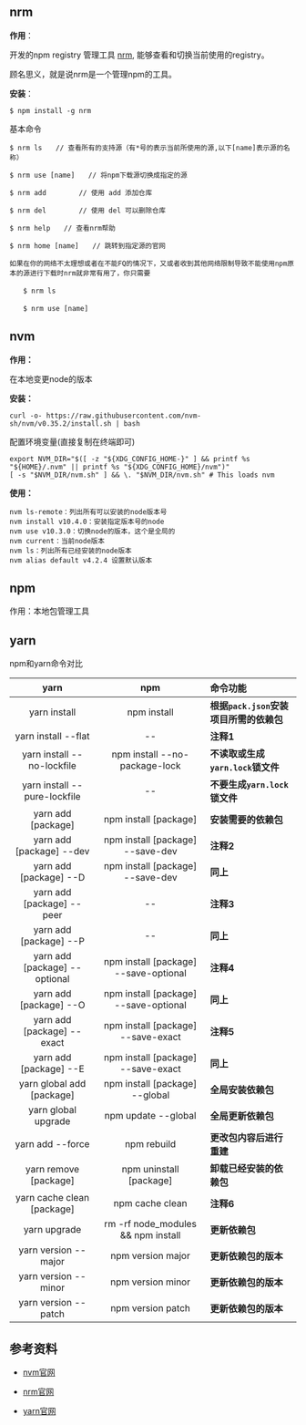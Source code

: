 ## nrm

**作用**：

开发的npm registry 管理工具 [nrm](https://github.com/Pana/nrm), 能够查看和切换当前使用的registry。

顾名思义，就是说nrm是一个管理npm的工具。

**安装**：

```
$ npm install -g nrm
```

基本命令

```
$ nrm ls　　// 查看所有的支持源（有*号的表示当前所使用的源,以下[name]表示源的名称）

$ nrm use [name]　　// 将npm下载源切换成指定的源

$ nrm add        // 使用 add 添加仓库

$ nrm del        // 使用 del 可以删除仓库

$ nrm help　　// 查看nrm帮助

$ nrm home [name]　　// 跳转到指定源的官网

如果在你的网络不太理想或者在不能FQ的情况下，又或者收到其他网络限制导致不能使用npm原本的源进行下载时nrm就非常有用了，你只需要

　　$ nrm ls

　　$ nrm use [name]

```



## nvm

**作用：**

在本地变更node的版本

**安装：**

```
curl -o- https://raw.githubusercontent.com/nvm-sh/nvm/v0.35.2/install.sh | bash
```

配置环境变量(直接复制在终端即可)

```
export NVM_DIR="$([ -z "${XDG_CONFIG_HOME-}" ] && printf %s "${HOME}/.nvm" || printf %s "${XDG_CONFIG_HOME}/nvm")"
[ -s "$NVM_DIR/nvm.sh" ] && \. "$NVM_DIR/nvm.sh" # This loads nvm
```

**使用：**

 ```
nvm ls-remote：列出所有可以安装的node版本号
nvm install v10.4.0：安装指定版本号的node
nvm use v10.3.0：切换node的版本，这个是全局的
nvm current：当前node版本
nvm ls：列出所有已经安装的node版本
nvm alias default v4.2.4 设置默认版本
 ```

## npm

作用：本地包管理工具

## yarn

npm和yarn命令对比

|             yarn              |                  npm                  | 命令功能                                |
| :---------------------------: | :-----------------------------------: | :-------------------------------------- |
|         yarn install          |              npm install              | **根据`pack.json`安装项目所需的依赖包** |
|      yarn install --flat      |                  --                   | **注释1**                               |
|  yarn install --no-lockfile   |     npm install --no-package-lock     | **不读取或生成`yarn.lock`锁文件**       |
| yarn install --pure-lockfile  |                  --                   | **不要生成`yarn.lock`锁文件**           |
|      yarn add [package]       |         npm install [package]         | **安装需要的依赖包**                    |
|   yarn add [package] --dev    |   npm install [package] --save-dev    | **注释2**                               |
|    yarn add [package] --D     |   npm install [package] --save-dev    | **同上**                                |
|   yarn add [package] --peer   |                  --                   | **注释3**                               |
|    yarn add [package] --P     |                  --                   | **同上**                                |
| yarn add [package] --optional | npm install [package] --save-optional | **注释4**                               |
|    yarn add [package] --O     | npm install [package] --save-optional | **同上**                                |
|  yarn add [package] --exact   |  npm install [package] --save-exact   | **注释5**                               |
|    yarn add [package] --E     |  npm install [package] --save-exact   | **同上**                                |
|   yarn global add [package]   |    npm install [package] --global     | **全局安装依赖包**                      |
|      yarn global upgrade      |          npm update --global          | **全局更新依赖包**                      |
|       yarn add --force        |              npm rebuild              | **更改包内容后进行重建**                |
|     yarn remove [package]     |        npm uninstall [package]        | **卸载已经安装的依赖包**                |
|  yarn cache clean [package]   |            npm cache clean            | **注释6**                               |
|         yarn upgrade          |  rm -rf node_modules && npm install   | **更新依赖包**                          |
|     yarn version --major      |           npm version major           | **更新依赖包的版本**                    |
|     yarn version --minor      |           npm version minor           | **更新依赖包的版本**                    |
|     yarn version --patch      |           npm version patch           | **更新依赖包的版本**                    |

## 参考资料

* [nvm官网](https://github.com/nvm-sh/nvm)

* [nrm官网](https://github.com/Pana/nrm)
* [yarn官网](https://github.com/yarnpkg/yarn)